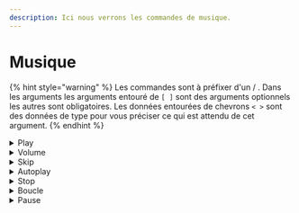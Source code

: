 ```yaml
---
description: Ici nous verrons les commandes de musique.
---
```


# Musique

{% hint style="warning" %}
Les commandes sont à préfixer d'un / . Dans les arguments les arguments entouré de `[ ]` sont des arguments optionnels les autres sont obligatoires. Les données entourées de chevrons `< >` sont des données de type pour vous préciser ce qui est attendu de cet argument.
{% endhint %}

<details>

<summary>Play</summary>

#### Description

Cette commande vous permet de lancer un titre ou une playlist sur le serveur.

#### Arguments

```
[titre] <Texte | Lien> - Le nom ou le lien de la chansson à jouer.
```

```
[playlist] <Lien> - Le lien de la playlist à jouer.
```

_L'argument titre dispose d'une auto complétion. Des titres vous seront donc proposé pendant que vous rechercherez._

</details>

<details>

<summary>Volume</summary>

#### Description

Cette commande vous permet de changer le volume du bot.

#### Arguments

```
pourcentage <Nombre> - Le nouveau pourcentage de volume du bot.
```

</details>

<details>

<summary>Skip</summary>

#### Description

Permet de passer une ou plusieurs musiques dans la liste de lecture du bot.

#### Arguments

```
[position] <Nombre> - Le nombre de chanssons à passer.
```

_Si aucun argument n'est précisé le bot passera une seule musique._

</details>

<details>

<summary>Autoplay</summary>

#### Description

Active ou désactive la fonctionnalité d'autoplay sur le serveur.&#x20;

#### Arguments

```
Aucun
```

</details>

<details>

<summary>Stop</summary>

#### Description

Coupe la musique sur le serveur.

#### Arguments

```
Aucun
```

</details>

<details>

<summary>Boucle</summary>

#### Description

Active ou désactive la boucle de lecture sur le serveur

#### Arguments

* Boucle playlist

```
Aucun - Active la boucle de lecture sur la playlist actuelle.
```

* Boucle titre

```
Aucun - Active la boucle de lecture sur le titre actuel.
```

* Boucle désactiver

```
Aucun - Désactive la boucle de lecture sur le serveur.
```

</details>

<details>

<summary>Pause</summary>

#### Description

Permet de mettre la lecture en pause ou de la reprendre si elle est déjà en pause.

#### Arguments

```
Aucun - Coupe / reprend la lecture en cours.
```

</details>
